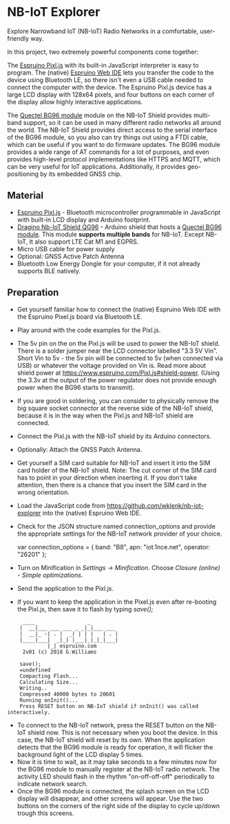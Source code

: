 # NB-IoT Explorer
Explore Narrowband IoT (NB-IoT) Radio Networks in a comfortable, user-friendly way.

In this project, two extremely powerful components come together: 

The [Espruino Pixl.js](https://www.espruino.com/Pixl.js) with its built-in JavaScript
interpreter is easy to program. The (native) [Espruino Web IDE](https://www.espruino.com/Web+IDE) lets you transfer 
the code to the device using Bluetooth LE, so there isn't even a USB cable needed to connect the computer with the device.
The Espruino Pixl.js device has a large LCD display with 128x64 pixels, and four buttons on each corner of the 
display allow highly interactive applications.

The [Quectel BG96 module](https://www.quectel.com/product/bg96.htm) module on the NB-IoT Shield provides multi-band support, 
so it can be used in many different radio networks all around the world. 
The NB-IoT Shield provides direct access to the serial interface of the BG96 module,
so you also can try things out using a FTDI cable, which can be useful if you want to do firmware updates. The BG96 module
provides a wide range of AT commands for a lot of purposes, and even provides high-level protocol implementations
like HTTPS and MQTT, which can be very useful for IoT applications. Additionally, it provides geo-positioning by
its embedded GNSS chip.
 
## Material
* [Espruino Pixl.js](https://shop.espruino.com/pixljs) - Bluetooth microcontroller programmable in JavaScript with 
  built-in LCD display and Arduino footprint.
* [Dragino Nb-IoT Shield QG96](https://wiki.dragino.com/index.php?title=NB-IoT_Shield) - Arduino shield that hosts 
  a [Quectel BG96 module](https://www.quectel.com/product/bg96.htm). This module **supports multiple bands** for NB-IoT. 
  Except NB-IoT, It also support LTE Cat M1 and EGPRS.
* Micro USB cable for power supply  
* Optional: GNSS Active Patch Antenna
* Bluetooth Low Energy Dongle for your computer, if it not already supports BLE natively.

## Preparation
* Get yourself familiar how to connect the (native) Espruino Web IDE with the Espruino Pixel.js board via Bluetooth LE.
* Play around with the code examples for the Pixl.js.
* The 5v pin on the on the Pixl.js will be used to power the NB-IoT shield. 
  There is a solder jumper near the LCD connector labelled "3.3 5V Vin". Short Vin to 5v - the 5v pin will be connected 
  to 5v (when connected via USB) or whatever the voltage provided on Vin is.
  Read more about shield power at https://www.espruino.com/Pixl.js#shield-power.
  (Using the 3.3v at the output of the power regulator does not provide enough power when the BG96 starts to transmit).
* If you are good in soldering, you can consider to physically remove the big square socket connector at the reverse side
  of the NB-IoT shield, because it is in the way when the Pixl.js and NB-IoT shield are connected.
* Connect the Pixl.js with the NB-IoT shield by its Arduino connectors.
* Optionally: Attach the GNSS Patch Antenna.  
* Get yourself a SIM card suitable for NB-IoT and insert it into the SIM card holder of the NB-IoT shield.
  Note: The cut corner of the SIM card has to point in your direction when inserting it. If you don't take attention,
  then there is a chance that you insert the SIM card in the wrong orientation.
* Load the JavaScript code from https://github.com/wklenk/nb-iot-explorer into the (native) Espruino Web IDE. 
* Check for the JSON structure named connection_options and provide the appropriate settings for the NB-IoT network
  provider of your choice.


    var connection_options = {
      band: "B8",
      apn: "iot.1nce.net",
      operator: "26201"
    };
  
* Turn on Minification in _Settings -> Minification_. Choose _Closure (online) - Simple optimizations_.
* Send the application to the Pixl.js.
* If you want to keep the application in the Pixel.js even after re-booting the Pixl.js, then save it to flash by typing 
  _save();_

```
     ____                 _
    |  __|___ ___ ___ _ _|_|___ ___
    |  __|_ -| . |  _| | | |   | . |
    |____|___|  _|_| |___|_|_|_|___|
             |_| espruino.com
     2v01 (c) 2018 G.Williams
    
    save();
    =undefined
    Compacting Flash...
    Calculating Size...
    Writing..
    Compressed 40000 bytes to 20601
    Running onInit()...
    Press RESET button on NB-IoT shield if onInit() was called interactively.
```    
* To connect to the NB-IoT network, press the RESET button on the NB-IoT shield now.
  This is not necessary when you boot the device. In this case, the NB-IoT shield will reset by its own.
  When the application detects that the BG96 module is ready for operation, it will flicker the background light
  of the LCD display 5 times.
* Now it is time to wait, as it may take seconds to a few minutes now for the BG96 module to manually register at the 
  NB-IoT radio network. The activity LED should flash in the rhythm "on-off-off-off" periodically to indicate network search.
* Once the BG96 module is connected, the splash screen on the LCD display will disappear, and other screens will
  appear. Use the two buttons on the corners of the right side of the display to cycle up/down trough this screens.    
  
      